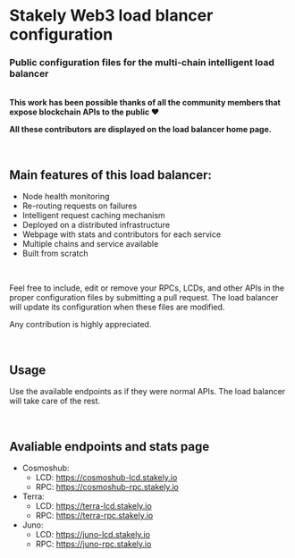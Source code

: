 # Stakely Web3 load blancer configuration
### Public configuration files for the multi-chain intelligent load balancer

<br>

<b>
This work has been possible thanks of all the community members that expose blockchain APIs to the public ❤️

All these contributors are displayed on the load balancer home page.
</b>

<br>

## Main features of this load balancer:
- Node health monitoring
- Re-routing requests on failures
- Intelligent request caching mechanism
- Deployed on a distributed infrastructure
- Webpage with stats and contributors for each service
- Multiple chains and service available
- Built from scratch

<br>

Feel free to include, edit or remove your RPCs, LCDs, and other APIs in the proper configuration files by submitting a pull request. The load balancer will update its configuration when these files are modified.

Any contribution is highly appreciated.

<br>

## Usage
Use the available endpoints as if they were normal APIs. The load balancer will take care of the rest.

<br>

## Avaliable endpoints and stats page
- Cosmoshub:
  - LCD: https://cosmoshub-lcd.stakely.io
  - RPC: https://cosmoshub-rpc.stakely.io
- Terra:
  - LCD: https://terra-lcd.stakely.io
  - RPC: https://terra-rpc.stakely.io
- Juno:
  - LCD: https://juno-lcd.stakely.io
  - RPC: https://juno-rpc.stakely.io

